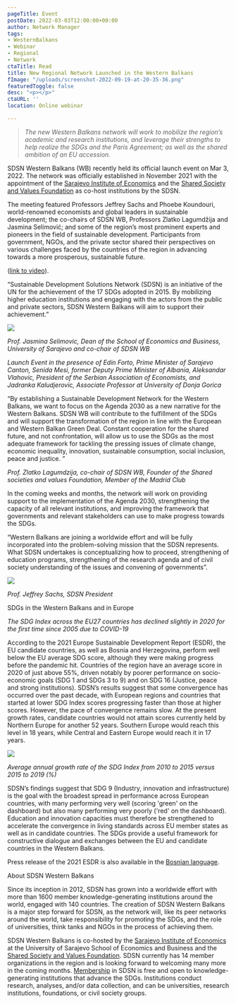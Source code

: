```yaml
---
pageTitle: Event
postDate: 2022-03-03T12:00:00+00:00
author: Network Manager
tags:
- WesternBalkans
- Webinar
- Regional
- Network
ctaTitle: Read
title: New Regional Network Launched in the Western Balkans
fImage: "/uploads/screenshot-2022-09-19-at-20-35-36.png"
featuredToggle: false
desc: "<p></p>"
ctaURL: ''
location: Online webinar

---
```

> _The new Western Balkans network will work to mobilize the region’s academic and research institutions, and leverage their strengths to help realize the SDGs and the Paris Agreement; as well as the shared ambition of an EU accession._

SDSN Western Balkans (WB) recently held its official launch event on Mar 3, 2022. The network was officially established in November 2021 with the appointment of the [Sarajevo Institute of Economics](http://www.efsa.unsa.ba/ef/en) and the [Shared Society and Values Foundation](https://ssvsa.org/goal/) as co-host institutions by the SDSN.

The meeting featured Professors Jeffrey Sachs and Phoebe Koundouri, world-renowned economists and global leaders in sustainable development; the co-chairs of SDSN WB, Professors Zlatko Lagumdžija and Jasmina Selimović; and some of the region’s most prominent experts and pioneers in the field of sustainable development. Participants from government, NGOs, and the private sector shared their perspectives on various challenges faced by the countries of the region in advancing towards a more prosperous, sustainable future.

 ([link to video](https://youtu.be/5d0b31x0bRc "Link: https://youtu.be/5d0b31x0bRc")).

“Sustainable Development Solutions Network (SDSN) is an initiative of the UN for the achievement of the 17 SDGs adopted in 2015. By mobilizing higher education institutions and engaging with the actors from the public and private sectors, SDSN Western Balkans will aim to support their achievement.”

![](https://lirp.cdn-website.com/6f2c9f57/dms3rep/multi/opt/image_2022_03_03T13_48_55_622Z-243d844d-4ed829f5-1920w.png)

_Prof. Jasmina Selimovic, Dean of the School of Economics and Business, University of Sarajevo and co-chair of SDSN WB_

_Launch Event in the presence of Edin Forto, Prime Minister of Sarajevo Canton, Senida Mesi, former Deputy Prime Minister of Albania, Aleksandar Vlahovic, President of the Serbian Association of Economists, and Jadranka Kaludjerovic, Associate Professor at University of Donja Gorica_

“By establishing a Sustainable Development Network for the Western Balkans, we want to focus on the Agenda 2030 as a new narrative for the Western Balkans. SDSN WB will contribute to the fulfillment of the SDGs and will support the transformation of the region in line with the European and Western Balkan Green Deal. Constant cooperation for the shared future, and not confrontation, will allow us to use the SDGs as the most adequate framework for tackling the pressing issues of climate change, economic inequality, innovation, sustainable consumption, social inclusion, peace and justice. ”

_Prof. Zlatko Lagumdzija, co-chair of SDSN WB, Founder of the Shared societies and values Foundation, Member of the Madrid Club_

In the coming weeks and months, the network will work on providing support to the implementation of the Agenda 2030, strengthening the capacity of all relevant institutions, and improving the framework that governments and relevant stakeholders can use to make progress towards the SDGs.

“Western Balkans are joining a worldwide effort and will be fully incorporated into the problem-solving mission that the SDSN represents. What SDSN undertakes is conceptualizing how to proceed, strengthening of education programs, strengthening of the research agenda and of civil society understanding of the issues and convening of governments”.

![](/uploads/screenshot-2022-09-19-at-20-38-04.png)

_Prof. Jeffrey Sachs, SDSN President_

SDGs in the Western Balkans and in Europe

_The SDG Index across the EU27 countries has declined slightly in 2020 for the first time since 2005 due to COVID-19_

According to the 2021 Europe Sustainable Development Report (ESDR), the EU candidate countries, as well as Bosnia and Herzegovina, perform well below the EU average SDG score, although they were making progress before the pandemic hit. Countries of the region have an average score in 2020 of just above 55%, driven notably by poorer performance on socio-economic goals (SDG 1 and SDGs 3 to 9) and on SDG 16 (Justice, peace and strong institutions). SDSN’s results suggest that some convergence has occurred over the past decade, with European regions and countries that started at lower SDG Index scores progressing faster than those at higher scores. However, the pace of convergence remains slow. At the present growth rates, candidate countries would not attain scores currently held by Northern Europe for another 52 years. Southern Europe would reach this level in 18 years, while Central and Eastern Europe would reach it in 17 years.

![](/uploads/screenshot-2022-09-19-at-20-53-31.png)

_Average annual growth rate of the SDG Index from 2010 to 2015 versus 2015 to 2019 (%)_

SDSN’s findings suggest that SDG 9 (Industry, innovation and infrastructure) is the goal with the broadest spread in performance across European countries, with many performing very well (scoring 'green' on the dashboard) but also many performing very poorly ('red' on the dashboard). Education and innovation capacities must therefore be strengthened to accelerate the convergence in living standards across EU member states as well as in candidate countries. The SDGs provide a useful framework for constructive dialogue and exchanges between the EU and candidate countries in the Western Balkans.

Press release of the 2021 ESDR is also available in the [Bosnian language](https://www.sdgindex.org/news/press-release-europe-sustainable-development-report-2021/).

About SDSN Western Balkans

Since its inception in 2012, SDSN has grown into a worldwide effort with more than 1600 member knowledge-generating institutions around the world, engaged with 140 countries. The creation of SDSN Western Balkans is a major step forward for SDSN, as the network will, like its peer networks around the world, take responsibility for promoting the SDGs, and the role of universities, think tanks and NGOs in the process of achieving them.

SDSN Western Balkans is co-hosted by the [Sarajevo Institute of Economics](http://www.efsa.unsa.ba/ef/en) at the University of Sarajevo School of Economics and Business and the [Shared Society and Values Foundation](https://ssvsa.org/goal/). SDSN currently has 14 member organizations in the region and is looking forward to welcoming many more in the coming months. [Membership](https://www.unsdsn.org/join-the-sdsn) in SDSN is free and open to knowledge-generating institutions that advance the SDGs. Institutions conduct research, analyses, and/or data collection, and can be universities, research institutions, foundations, or civil society groups.